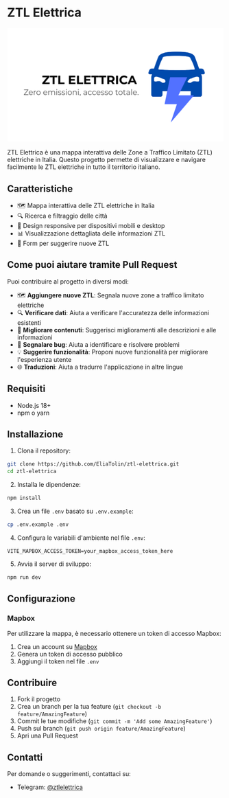 # ZTL Elettrica

![Preview](public/assets/preview.png)

ZTL Elettrica è una mappa interattiva delle Zone a Traffico Limitato (ZTL) elettriche in Italia. Questo progetto permette di visualizzare e navigare facilmente le ZTL elettriche in tutto il territorio italiano.

## Caratteristiche

- 🗺️ Mappa interattiva delle ZTL elettriche in Italia
- 🔍 Ricerca e filtraggio delle città
- 📱 Design responsive per dispositivi mobili e desktop
- 📊 Visualizzazione dettagliata delle informazioni ZTL
- 📝 Form per suggerire nuove ZTL

## Come puoi aiutare tramite Pull Request

Puoi contribuire al progetto in diversi modi:

- 🗺️ **Aggiungere nuove ZTL**: Segnala nuove zone a traffico limitato elettriche
- 🔍 **Verificare dati**: Aiuta a verificare l'accuratezza delle informazioni esistenti
- 📝 **Migliorare contenuti**: Suggerisci miglioramenti alle descrizioni e alle informazioni
- 🐛 **Segnalare bug**: Aiuta a identificare e risolvere problemi
- 💡 **Suggerire funzionalità**: Proponi nuove funzionalità per migliorare l'esperienza utente
- 🌐 **Traduzioni**: Aiuta a tradurre l'applicazione in altre lingue

## Requisiti

- Node.js 18+
- npm o yarn

## Installazione

1. Clona il repository:
```bash
git clone https://github.com/EliaTolin/ztl-elettrica.git
cd ztl-elettrica
```

2. Installa le dipendenze:
```bash
npm install
```

3. Crea un file `.env` basato su `.env.example`:
```bash
cp .env.example .env
```

4. Configura le variabili d'ambiente nel file `.env`:
```env
VITE_MAPBOX_ACCESS_TOKEN=your_mapbox_access_token_here
```

5. Avvia il server di sviluppo:
```bash
npm run dev
```

## Configurazione

### Mapbox
Per utilizzare la mappa, è necessario ottenere un token di accesso Mapbox:
1. Crea un account su [Mapbox](https://www.mapbox.com/)
2. Genera un token di accesso pubblico
3. Aggiungi il token nel file `.env`


## Contribuire

1. Fork il progetto
2. Crea un branch per la tua feature (`git checkout -b feature/AmazingFeature`)
3. Commit le tue modifiche (`git commit -m 'Add some AmazingFeature'`)
4. Push sul branch (`git push origin feature/AmazingFeature`)
5. Apri una Pull Request

## Contatti

Per domande o suggerimenti, contattaci su:
- Telegram: [@ztlelettrica](https://t.me/ztlelettrica)
